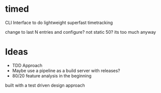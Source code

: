 # timed

CLI Interface to do lightweight superfast timetracking

change to last N entries and configure? not static 50?
its too much anyway

# Ideas

- TDD Approach
- Maybe use a pipeline as a build server with releases?
- 80/20 feature analysis in the beginning

built with a test driven design approach
